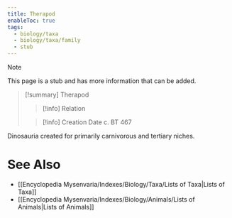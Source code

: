 ```yaml
---
title: Therapod
enableToc: true
tags:
  - biology/taxa
  - biology/taxa/family
  - stub
---
```


> [!note]
> This page is a stub and has more information that can be added.

> [!summary] Therapod
> > [!info] Relation
>
> > [!info] Creation Date
> > c. BT 467

Dinosauria created for primarily carnivorous and tertiary niches.

# See Also
- [[Encyclopedia Mysenvaria/Indexes/Biology/Taxa/Lists of Taxa|Lists of Taxa]]
- [[Encyclopedia Mysenvaria/Indexes/Biology/Animals/Lists of Animals|Lists of Animals]]
